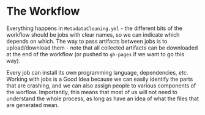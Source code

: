 # The Workflow

Everything happens in `MetadataCleaning.yml` - the different bits of the
workflow should be jobs with clear names, so we can indicate which depends on
which. The way to pass artifacts between jobs is to upload/download them - note
that all collected artifacts can be downloaded at the end of the workflow (or
pushed to `gh-pages` if we want to go this way).

Every job can install its own programming language, dependencies, *etc*. Working
with jobs is a Good Idea because we can easily identify the parts that are
crashing, and we can also assign people to various components of the worflow.
Importantly, this means that most of us will not need to understand the whole
process, as long as have an idea of what the files that are generated mean.
